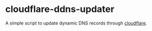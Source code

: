 # cloudflare-ddns-updater

A simple script to update dynamic DNS records through [cloudflare](https://www.cloudflare.com).
